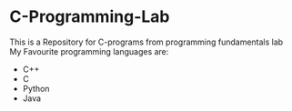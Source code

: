 # C-Programming-Lab
This is a Repository for C-programs from programming fundamentals lab      
My Favourite programming languages are:
* C++
* C
* Python
* Java
